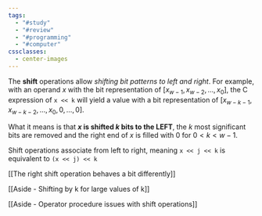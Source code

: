 ```yaml
---
tags:
  - "#study"
  - "#review"
  - "#programming"
  - "#computer"
cssclasses:
  - center-images
---
```

The **shift** operations allow *shifting bit patterns to left and right*. For example, with an operand $x$ with the bit representation of $[x_{w-1},x_{w-2},\dots,x_{0}]$, the C expression of `x << k` will yield a value with a bit representation of $[x_{w-k-1}, x_{w-k-2},\dots,x_{0}, 0, \dots,0]$.

What it means is that **$x$ is shifted $k$ bits to the LEFT**, the $k$ most significant bits are removed and the right end of $x$ is filled with 0 for $0 < k < w-1$.

Shift operations associate from left to right, meaning `x << j << k` is equivalent to `(x << j) << k`

[[The right shift operation behaves a bit differently]]

[[Aside - Shifting by k for large values of k]]

[[Aside - Operator procedure issues with shift operations]]

